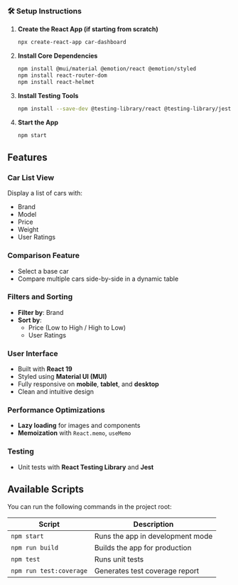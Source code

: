 

### 🛠 Setup Instructions

1. **Create the React App (if starting from scratch)**  
   ```bash
   npx create-react-app car-dashboard
   ```

2. **Install Core Dependencies**  
   ```bash
   npm install @mui/material @emotion/react @emotion/styled
   npm install react-router-dom
   npm install react-helmet
   ```

3. **Install Testing Tools**  
   ```bash
   npm install --save-dev @testing-library/react @testing-library/jest-dom jest
   ```

4. **Start the App**
   ```bash
   npm start
   ```

## Features

### Car List View
Display a list of cars with:
- Brand
- Model
- Price
- Weight
- User Ratings

### Comparison Feature
- Select a base car
- Compare multiple cars side-by-side in a dynamic table

### Filters and Sorting
- **Filter by**: Brand  
- **Sort by**: 
  - Price (Low to High / High to Low)  
  - User Ratings

### User Interface
- Built with **React 19**
- Styled using **Material UI (MUI)**
- Fully responsive on **mobile**, **tablet**, and **desktop**
- Clean and intuitive design

### Performance Optimizations
- **Lazy loading** for images and components
- **Memoization** with `React.memo`, `useMemo`

### Testing
- Unit tests with **React Testing Library** and **Jest**

## Available Scripts

You can run the following commands in the project root:

| Script | Description |
|--------|-------------|
| `npm start` | Runs the app in development mode |
| `npm run build` | Builds the app for production |
| `npm test` | Runs unit tests |
| `npm run test:coverage` | Generates test coverage report |



